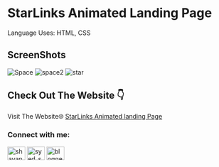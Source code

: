 # StarLinks Animated Landing Page
Language Uses: HTML, CSS
## ScreenShots
![Space](https://github.com/user-attachments/assets/991870ca-c9bb-4f09-a997-2931121de971)
![space2](https://github.com/user-attachments/assets/c36129c2-ae2b-4311-be3e-33926e6ff067)
![star](https://github.com/user-attachments/assets/cb450721-1c46-4524-a4d6-887492092823)

## Check Out The Website 👇

Visit The Website🌐 [StarLinks Animated landing Page](https://shayanshahdeveloper.github.io/Project-6-Password-Show-hide/)

<h3 align="left">Connect with me:</h3>
<p align="left">
<a href="https://linkedin.com/in/shayan-shah-b31439296" target="blank"><img align="center" src="https://raw.githubusercontent.com/rahuldkjain/github-profile-readme-generator/master/src/images/icons/Social/linked-in-alt.svg" alt="shayan-shah-b31439296" height="30" width="40" /></a>
<a href="https://instagram.com/syed_shanie" target="blank"><img align="center" src="https://raw.githubusercontent.com/rahuldkjain/github-profile-readme-generator/master/src/images/icons/Social/instagram.svg" alt="syed_shanie" height="30" width="40" /></a>
<a href="https://www.youtube.com/@shayanshahdev" target="blank"><img align="center" src="https://raw.githubusercontent.com/rahuldkjain/github-profile-readme-generator/master/src/images/icons/Social/youtube.svg" alt="bloggeravenue2691" height="30" width="40" /></a>
</p>
